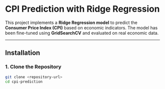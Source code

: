 # CPI Prediction with Ridge Regression

This project implements a **Ridge Regression model** to predict the **Consumer Price Index (CPI)** based on economic indicators. The model has been fine-tuned using **GridSearchCV** and evaluated on real economic data.

---

## **Installation**
### **1. Clone the Repository**
```bash
git clone <repository-url>
cd cpi-prediction
